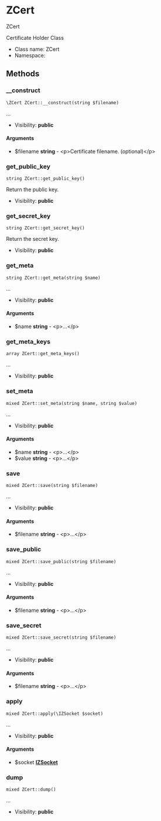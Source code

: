 ZCert
===============

ZCert

Certificate Holder Class


* Class name: ZCert
* Namespace: 







Methods
-------


### __construct

    \ZCert ZCert::__construct(string $filename)



...

* Visibility: **public**


#### Arguments
* $filename **string** - &lt;p&gt;Certificate filename. (optional)&lt;/p&gt;



### get_public_key

    string ZCert::get_public_key()

Return the public key.



* Visibility: **public**




### get_secret_key

    string ZCert::get_secret_key()

Return the secret key.



* Visibility: **public**




### get_meta

    string ZCert::get_meta(string $name)



...

* Visibility: **public**


#### Arguments
* $name **string** - &lt;p&gt;...&lt;/p&gt;



### get_meta_keys

    array ZCert::get_meta_keys()



...

* Visibility: **public**




### set_meta

    mixed ZCert::set_meta(string $name, string $value)



...

* Visibility: **public**


#### Arguments
* $name **string** - &lt;p&gt;...&lt;/p&gt;
* $value **string** - &lt;p&gt;...&lt;/p&gt;



### save

    mixed ZCert::save(string $filename)



...

* Visibility: **public**


#### Arguments
* $filename **string** - &lt;p&gt;...&lt;/p&gt;



### save_public

    mixed ZCert::save_public(string $filename)



...

* Visibility: **public**


#### Arguments
* $filename **string** - &lt;p&gt;...&lt;/p&gt;



### save_secret

    mixed ZCert::save_secret(string $filename)



...

* Visibility: **public**


#### Arguments
* $filename **string** - &lt;p&gt;...&lt;/p&gt;



### apply

    mixed ZCert::apply(\IZSocket $socket)



...

* Visibility: **public**


#### Arguments
* $socket **[IZSocket](IZSocket.md)**



### dump

    mixed ZCert::dump()



...

* Visibility: **public**



